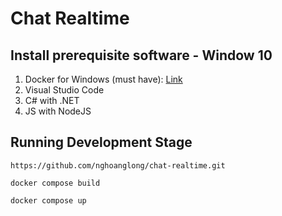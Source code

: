 # Chat Realtime

## Install prerequisite software - Window 10

1. Docker for Windows (must have): [Link](https://www.youtube.com/watch?v=F3wEUL2i5KY)
2. Visual Studio Code
3. C# with .NET
4. JS with NodeJS

## Running Development Stage
```
https://github.com/nghoanglong/chat-realtime.git

docker compose build

docker compose up
```

